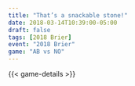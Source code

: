 ```yaml
---
title: "That’s a snackable stone!"
date: 2018-03-14T10:39:00-05:00
draft: false
tags: [2018 Brier]
event: "2018 Brier"
game: "AB vs NO"
---
```

{{< game-details >}}
<!--more--> 